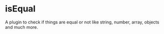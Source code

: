 # isEqual

A plugin to check if things are equal or not like string, number, array, objects and much more.
